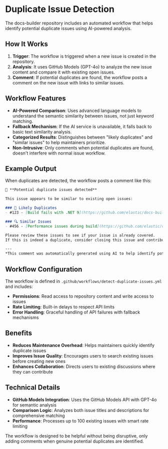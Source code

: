 # Duplicate Issue Detection

The docs-builder repository includes an automated workflow that helps identify potential duplicate issues using AI-powered analysis.

## How It Works

1. **Trigger**: The workflow is triggered when a new issue is created in the repository.
2. **Analysis**: It uses GitHub Models (GPT-4o) to analyze the new issue content and compare it with existing open issues.
3. **Comment**: If potential duplicates are found, the workflow posts a comment on the new issue with links to similar issues.

## Workflow Features

- **AI-Powered Comparison**: Uses advanced language models to understand the semantic similarity between issues, not just keyword matching.
- **Fallback Mechanism**: If the AI service is unavailable, it falls back to basic text similarity analysis.
- **Categorized Results**: Distinguishes between "likely duplicates" and "similar issues" to help maintainers prioritize.
- **Non-Intrusive**: Only comments when potential duplicates are found, doesn't interfere with normal issue workflow.

## Example Output

When duplicates are detected, the workflow posts a comment like this:

```markdown
👋 **Potential duplicate issues detected**

This issue appears to be similar to existing open issues:

### 🚨 Likely Duplicates
- #123 - [Build fails with .NET 9](https://github.com/elastic/docs-builder/issues/123)

### 🔍 Similar Issues
- #456 - [Performance issues during build](https://github.com/elastic/docs-builder/issues/456)

Please review these issues to see if your issue is already covered. 
If this is indeed a duplicate, consider closing this issue and contributing to the existing discussion.

---
*This comment was automatically generated using AI to help identify potential duplicates.*
```

## Workflow Configuration

The workflow is defined in `.github/workflows/detect-duplicate-issues.yml` and includes:

- **Permissions**: Read access to repository content and write access to issues
- **Rate Limiting**: Built-in delays to respect API limits
- **Error Handling**: Graceful handling of API failures with fallback mechanisms

## Benefits

- **Reduces Maintenance Overhead**: Helps maintainers quickly identify duplicate issues
- **Improves Issue Quality**: Encourages users to search existing issues before creating new ones
- **Enhances Collaboration**: Directs users to existing discussions where they can contribute

## Technical Details

- **GitHub Models Integration**: Uses the GitHub Models API with GPT-4o for semantic analysis
- **Comparison Logic**: Analyzes both issue titles and descriptions for comprehensive matching
- **Performance**: Processes up to 100 existing issues with smart rate limiting

The workflow is designed to be helpful without being disruptive, only adding comments when genuine potential duplicates are identified.